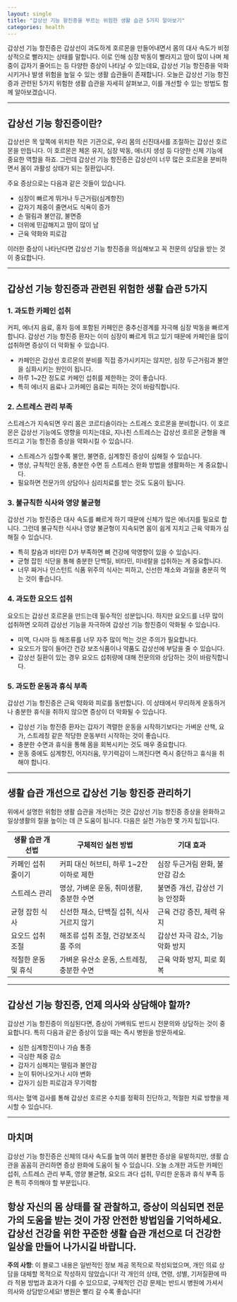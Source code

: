 ```yaml
---
layout: single
title: "갑상선 기능 항진증을 부르는 위험한 생활 습관 5가지 알아보기"
categories: health
---
```

갑상선 기능 항진증은 갑상선이 과도하게 호르몬을 만들어내면서 몸의 대사 속도가 비정상적으로 빨라지는 상태를 말합니다. 이로 인해 심장 박동이 빨라지고 땀이 많이 나며 체중이 갑자기 줄어드는 등 다양한 증상이 나타날 수 있는데요, 갑상선 기능 항진증을 악화시키거나 발생 위험을 높일 수 있는 생활 습관들이 존재합니다. 오늘은 갑상선 기능 항진증과 관련된 5가지 위험한 생활 습관을 자세히 살펴보고, 이를 개선할 수 있는 방법도 함께 알아보겠습니다.

---

## 갑상선 기능 항진증이란?

갑상선은 목 앞쪽에 위치한 작은 기관으로, 우리 몸의 신진대사를 조절하는 갑상선 호르몬을 만듭니다. 이 호르몬은 체온 유지, 심장 박동, 에너지 생성 등 다양한 신체 기능에 중요한 역할을 하죠. 그런데 갑상선 기능 항진증은 갑상선이 너무 많은 호르몬을 분비하면서 몸이 과활성 상태가 되는 질환입니다.

주요 증상으로는 다음과 같은 것들이 있습니다.

- 심장이 빠르게 뛰거나 두근거림(심계항진)
- 갑자기 체중이 줄면서도 식욕이 증가
- 손 떨림과 불안감, 불면증
- 더위에 민감해지고 땀이 많이 남
- 근육 약화와 피로감

이러한 증상이 나타난다면 갑상선 기능 항진증을 의심해보고 꼭 전문의 상담을 받는 것이 중요합니다.

---

## 갑상선 기능 항진증과 관련된 위험한 생활 습관 5가지

### 1. 과도한 카페인 섭취

커피, 에너지 음료, 홍차 등에 포함된 카페인은 중추신경계를 자극해 심장 박동을 빠르게 합니다. 갑상선 기능 항진증 환자는 이미 심장이 빠르게 뛰고 있기 때문에 카페인을 많이 섭취하면 증상이 더 악화될 수 있습니다.

- 카페인은 갑상선 호르몬의 분비를 직접 증가시키지는 않지만, 심장 두근거림과 불안을 심화시키는 원인이 됩니다.
- 하루 1~2잔 정도로 카페인 섭취를 제한하는 것이 좋습니다.
- 특히 에너지 음료나 고카페인 음료는 피하는 것이 바람직합니다.

### 2. 스트레스 관리 부족

스트레스가 지속되면 우리 몸은 코르티솔이라는 스트레스 호르몬을 분비합니다. 이 호르몬은 갑상선 기능에도 영향을 미치는데요, 지나친 스트레스는 갑상선 호르몬 균형을 깨뜨리고 기능 항진증 증상을 악화시킬 수 있습니다.

- 스트레스가 심할수록 불안, 불면증, 심계항진 증상이 심해질 수 있습니다.
- 명상, 규칙적인 운동, 충분한 수면 등 스트레스 완화 방법을 생활화하는 게 중요합니다.
- 필요하면 전문가의 상담이나 심리치료를 받는 것도 도움이 됩니다.

### 3. 불규칙한 식사와 영양 불균형

갑상선 기능 항진증은 대사 속도를 빠르게 하기 때문에 신체가 많은 에너지를 필요로 합니다. 그런데 불규칙한 식사나 영양 불균형이 지속되면 몸이 쉽게 지치고 근육 약화가 심해질 수 있습니다.

- 특히 칼슘과 비타민 D가 부족하면 뼈 건강에 악영향이 있을 수 있습니다.
- 균형 잡힌 식단을 통해 충분한 단백질, 비타민, 미네랄을 섭취하는 게 중요합니다.
- 너무 짜거나 인스턴트 식품 위주의 식사는 피하고, 신선한 채소와 과일을 충분히 먹는 것이 좋습니다.

### 4. 과도한 요오드 섭취

요오드는 갑상선 호르몬을 만드는데 필수적인 성분입니다. 하지만 요오드를 너무 많이 섭취하면 오히려 갑상선 기능을 자극하여 갑상선 기능 항진증이 악화될 수 있습니다.

- 미역, 다시마 등 해조류를 너무 자주 많이 먹는 것은 주의가 필요합니다.
- 요오드가 많이 들어간 건강 보조식품이나 약품도 갑상선에 부담을 줄 수 있습니다.
- 갑상선 질환이 있는 경우 요오드 섭취량에 대해 전문의와 상담하는 것이 바람직합니다.

### 5. 과도한 운동과 휴식 부족

갑상선 기능 항진증은 근육 약화와 피로를 동반합니다. 이 상태에서 무리하게 운동하거나 충분한 휴식을 취하지 않으면 증상이 더 악화될 수 있습니다.

- 갑상선 기능 항진증 환자는 갑자기 격렬한 운동을 시작하기보다는 가벼운 산책, 요가, 스트레칭 같은 적당한 운동부터 시작하는 것이 좋습니다.
- 충분한 수면과 휴식을 통해 몸을 회복시키는 것도 매우 중요합니다.
- 운동 중에도 심계항진, 어지러움, 무기력감이 느껴진다면 즉시 중단하고 휴식을 취해야 합니다.

---

## 생활 습관 개선으로 갑상선 기능 항진증 관리하기

위에서 설명한 위험한 생활 습관을 개선하는 것은 갑상선 기능 항진증 증상을 완화하고 일상생활의 질을 높이는 데 큰 도움이 됩니다. 다음은 실천 가능한 몇 가지 팁입니다.

| 생활 습관 개선법        | 구체적인 실천 방법                          | 기대 효과                           |
|------------------|------------------------------------|------------------------------|
| 카페인 섭취 줄이기       | 커피 대신 허브티, 하루 1~2잔 이하로 제한               | 심장 두근거림 완화, 불안감 감소              |
| 스트레스 관리          | 명상, 가벼운 운동, 취미생활, 충분한 수면               | 불면증 개선, 갑상선 기능 안정화               |
| 균형 잡힌 식사         | 신선한 채소, 단백질 섭취, 식사 거르지 않기              | 근육 건강 증진, 체력 유지                   |
| 요오드 섭취 조절        | 해조류 섭취 조절, 건강보조식품 주의                    | 갑상선 자극 감소, 기능 악화 방지               |
| 적절한 운동 및 휴식      | 가벼운 유산소 운동, 스트레칭, 충분한 수면               | 근육 약화 방지, 피로 회복                   |

---

## 갑상선 기능 항진증, 언제 의사와 상담해야 할까?

갑상선 기능 항진증이 의심된다면, 증상이 가벼워도 반드시 전문의와 상담하는 것이 중요합니다. 특히 다음과 같은 증상이 있을 때는 즉시 병원을 방문하세요.

- 심한 심계항진이나 가슴 통증
- 극심한 체중 감소
- 갑자기 심해지는 떨림과 불안감
- 눈이 튀어나오거나 시야 변화
- 갑자기 심한 피로감과 무기력함

의사는 혈액 검사를 통해 갑상선 호르몬 수치를 정확히 진단하고, 적절한 치료 방향을 제시할 수 있습니다.

---

## 마치며

갑상선 기능 항진증은 신체의 대사 속도를 높여 여러 불편한 증상을 유발하지만, 생활 습관을 꼼꼼히 관리하면 증상 완화에 도움이 될 수 있습니다. 오늘 소개한 과도한 카페인 섭취, 스트레스 관리 부족, 영양 불균형, 요오드 과다 섭취, 무리한 운동과 휴식 부족 등은 특히 주의해야 할 부분입니다.

항상 자신의 몸 상태를 잘 관찰하고, 증상이 의심되면 전문가의 도움을 받는 것이 가장 안전한 방법임을 기억하세요. 갑상선 건강을 위한 꾸준한 생활 습관 개선으로 더 건강한 일상을 만들어 나가시길 바랍니다.
---

**주의 사항**: 이 블로그 내용은 일반적인 정보 제공 목적으로 작성되었으며, 개인 의료 상담을 대체할 목적으로 작성하지 않았습니다! 각 개인의 상태, 연령, 성별, 기저질환에 따라 적용 방법과 효과가 다를 수 있으므로, 구체적인 건강 문제는 반드시 병원에 가셔서 의사와 상담받으세요! 병원은 빨리 갈 수록 좋습니다!
